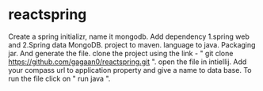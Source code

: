 # reactspring
Create a spring initializr, name it mongodb.
Add dependency 1.spring web and 2.Spring data MongoDB.
project to maven.
language to java.
Packaging jar.
And generate the file.
clone the project using the link - " git clone https://github.com/gagaan0/reactspring.git ".
open the file in intiellij.
Add your compass url to application property and give a name to data base.
To run the file click on " run java ".
  

